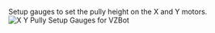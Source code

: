 Setup gauges to set the pully height on the X and Y motors. 
![X Y Pully Setup Gauges for VZBot](https://github.com/Polar-Ted/VzBoT-UserMods/blob/master/Polar_Ted/X_Y_Pully_Height_Gauge/pully_gauge.jpg)
